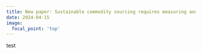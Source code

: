 ```yaml
---
title: New paper: Sustainable commodity sourcing requires measuring and governing land use change at multiple scales
date: 2024-04-15
image:
  focal_point: 'top'
---
```


<!--more-->

test
